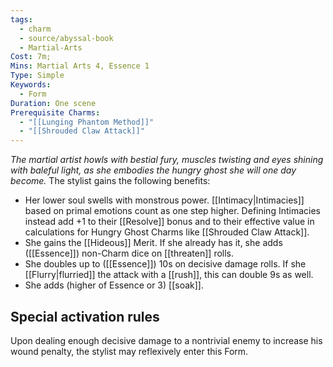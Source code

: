 ```yaml
---
tags:
  - charm
  - source/abyssal-book
  - Martial-Arts
Cost: 7m;
Mins: Martial Arts 4, Essence 1
Type: Simple
Keywords:
  - Form
Duration: One scene
Prerequisite Charms:
  - "[[Lunging Phantom Method]]"
  - "[[Shrouded Claw Attack]]"
---
```

*The martial artist howls with bestial fury, muscles twisting and eyes shining with baleful light, as she embodies the hungry ghost she will one day become.*
The stylist gains the following benefits:
 - Her lower soul swells with monstrous power. [[Intimacy|Intimacies]] based on primal emotions count as one step higher. Defining Intimacies instead add +1 to their [[Resolve]] bonus and to their effective value in calculations for Hungry Ghost Charms like [[Shrouded Claw Attack]].
 - She gains the [[Hideous]] Merit. If she already has it, she adds ([[Essence]]) non-Charm dice on [[threaten]] rolls.
 - She doubles up to ([[Essence]]) 10s on decisive damage rolls. If she [[Flurry|flurried]] the attack with a [[rush]], this can double 9s as well.
 - She adds (higher of Essence or 3) [[soak]].
## Special activation rules
Upon dealing enough decisive damage to a nontrivial enemy to increase his wound penalty, the stylist may reflexively enter this Form.